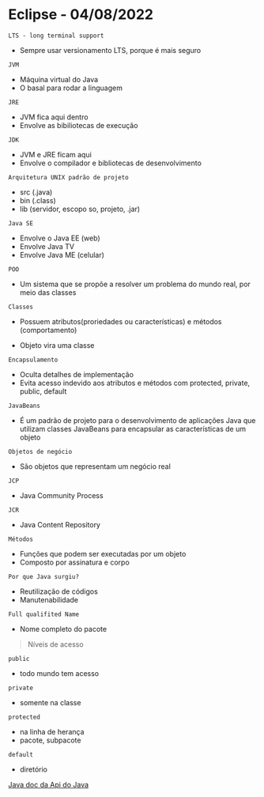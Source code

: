 # Eclipse - 04/08/2022

`LTS - long terminal support`

-   Sempre usar versionamento LTS, porque é mais seguro

`JVM`

-   Máquina virtual do Java
-   O basal para rodar a linguagem

`JRE`

-   JVM fica aqui dentro
-   Envolve as bibiliotecas de execução

`JDK`

-   JVM e JRE ficam aqui
-   Envolve o compilador e bibliotecas de desenvolvimento

`Arquitetura UNIX padrão de projeto`

-   src (.java)
-   bin (.class)
-   lib (servidor, escopo so, projeto, .jar)

`Java SE`

-   Envolve o Java EE (web)
-   Envolve Java TV
-   Envolve Java ME (celular)

`POO`

-   Um sistema que se propõe a resolver um problema do mundo real, por meio das classes

`Classes`

-   Possuem atributos(proriedades ou características) e métodos (comportamento)

-   Objeto vira uma classe

`Encapsulamento`

-   Oculta detalhes de implementação
-   Evita acesso indevido aos atributos e métodos com protected, private, public, default

`JavaBeans`

-   É um padrão de projeto para o desenvolvimento de aplicações Java que utilizam classes JavaBeans para encapsular as características de um objeto

`Objetos de negócio`

-   São objetos que representam um negócio real

`JCP`

-   Java Community Process

`JCR`

-   Java Content Repository

`Métodos`

-   Funções que podem ser executadas por um objeto
-   Composto por assinatura e corpo

`Por que Java surgiu?`

-   Reutilização de códigos
-   Manutenabilidade

`Full qualifited Name`

-   Nome completo do pacote

> Níveis de acesso

`public`

-   todo mundo tem acesso

`private`

-   somente na classe

`protected`

-   na linha de herança
-   pacote, subpacote

`default`

-   diretório

[Java doc da Api do Java](https://docs.oracle.com/javase/8/docs/api/)

